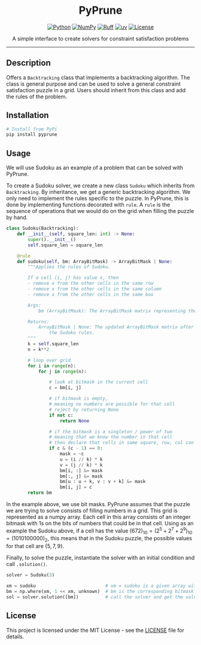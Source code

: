 <div align="center">

# PyPrune
[![Python](https://img.shields.io/badge/Python-3776ab?logo=python&logoColor=white)](https://www.python.org/)
[![NumPy](https://img.shields.io/badge/NumPy-4dabcf?logo=numpy&logoColor=white)](https://numpy.org/)
[![Ruff](https://img.shields.io/badge/Ruff-261230?logo=ruff&logoColor=white)](https://github.com/astral-sh/ruff)
[![uv](https://img.shields.io/badge/uv-de5fe9?logo=uv&logoColor=white)](https://github.com/astral-sh/uv)
[![License](https://img.shields.io/badge/License-MIT-green.svg?labelColor=gray)](LICENSE)

A simple interface to create solvers for constraint satisfaction problems

</div>

---

## Description

Offers a `Backtracking` class that implements a backtracking algorithm. The class is general purpose and can be used to solve a general constraint satisfaction puzzle in a grid. Users should inherit from this class and add the rules of the problem.

## Installation

```bash
# Install from PyPi
pip install pyprune
```

## Usage

We will use Sudoku as an example of a problem that can be solved with PyPrune.

To create a Sudoku solver, we create a new class `Sudoku` which inherits from `Backtracking`. By inheritance, we get a generic backtracking algorithm. We only need to implement the rules specific to the puzzle. In PyPrune, this is done by implementing functions decorated with `rule`. A `rule` is the sequence of operations that we would do on the grid when filling the puzzle by hand.

```python
class Sudoku(Backtracking):
    def __init__(self, square_len: int) -> None:
        super().__init__()
        self.square_len = square_len

    @rule
    def sudoku(self, bm: ArrayBitMask) -> ArrayBitMask | None:
        """Applies the rules of Sudoku.

        If a cell (i, j) has value x, then
        - remove x from the other cells in the same row
        - remove x from the other cells in the same column
        - remove x from the other cells in the same box

        Args:
            bm (ArrayBitMask): The ArrayBitMask matrix representing the grid.

        Returns:
            ArrayBitMask | None: The updated ArrayBitMask matrix after applying
                the Sudoku rules.
        """
        k = self.square_len
        n = k**2

        # loop over grid
        for i in range(n):
            for j in range(n):

                # look at bitmask in the current cell
                c = bm[i, j]

                # if bitmask is empty,
                # meaning no numbers are possible for that cell
                # reject by returning None
                if not c:
                    return None

                # if the bitmask is a singleton / power of two
                # meaning that we know the number in that cell
                # then declare that cells in same square, row, col can't have the same num
                if c & (c - 1) == 0:
                    mask = ~c
                    u = (i // k) * k
                    v = (j // k) * k
                    bm[i, :] &= mask
                    bm[:, j] &= mask
                    bm[u : u + k, v : v + k] &= mask
                    bm[i, j] = c
        return bm
```

In the example above, we use bit masks. PyPrune assumes that the puzzle we are trying to solve consists of filling numbers in a grid. This grid is represented as a numpy array. Each cell in this array consists of an integer bitmask with 1s on the bits of numbers that could be in that cell. Using as an example the Sudoku above, if a cell has the value $`(672)_{10} = (2^5 + 2^7 + 2^9)_{10} = (1010100000)_2`$, this means that in the Sudoku puzzle, the possible values for that cell are $`\{5,7,9\}`$.

Finally, to solve the puzzle, instantiate the solver with an initial condition and call `.solution()`.

```python
solver = Sudoku(3)

xm = sudoku                          # xm = sudoku is a given array with some cells already filled
bm = np.where(xm, 1 << xm, unknown)  # bm is the corresponding bitmask matrix
sol = solver.solution([bm])          # call the solver and get the solution
```

## License

This project is licensed under the MIT License - see the [LICENSE](LICENSE) file for details.
